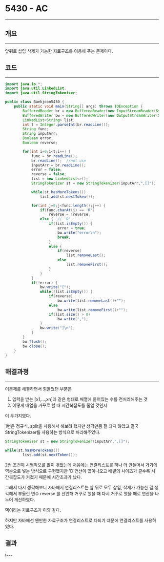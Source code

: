 # 5430 - AC

---

## 개요

---

앞뒤로 삽입 삭제가 가능한 자료구조를 이용해 푸는 문제이다.

## 코드

---

```java
import java.io.*;
import java.util.LinkedList;
import java.util.StringTokenizer;

public class Baekjoon5430 {
    public static void main(String[] args) throws IOException {
        BufferedReader br = new BufferedReader(new InputStreamReader(System.in));
        BufferedWriter bw = new BufferedWriter(new OutputStreamWriter(System.out));
        LinkedList<String> list;
        int t = Integer.parseInt(br.readLine());
        String func;
        String inputArr;
        Boolean error;
        Boolean reverse;

        for(int i=0;i<t;i++) {
            func = br.readLine();
            br.readLine();  //not use
            inputArr = br.readLine();
            error = false;
            reverse = false;
            list = new LinkedList<>();
            StringTokenizer st = new StringTokenizer(inputArr,",[]");

            while(st.hasMoreTokens())
                list.add(st.nextToken());

            for(int j=0;j<func.length();j++) {
                if(func.charAt(j) == 'R')
                    reverse = !reverse;
                else {  // 'D'
                    if(list.isEmpty()) {
                        error = true;
                        bw.write("error\n");
                        break;
                    }
                    else {
                        if(reverse)
                            list.removeLast();
                        else
                            list.removeFirst();
                    }
                }
            }
            if(!error) {
                bw.write("[");
                while(!list.isEmpty()) {
                    if(reverse)
                        bw.write(list.removeLast()+"");
                    else
                        bw.write(list.removeFirst()+"");
                    if(list.size() > 0)
                        bw.write(",");
                }
                bw.write("]\n");
            }
        }
        bw.flush();
        bw.close();
    }
}
```

## 해결과정

---

이문제를 해결하면서 힘들었던 부분은

 

1. 입력을 받는 [x1,...,xn]과 같은 형태로 배열에 들어있는 수를 전처리해주는 것
2. 어떻게 배열을 거꾸로 할 때 시간복잡도를 줄일 것인지

이 두가지였다.

1번은 정규식, split을 사용해서 해보려 했지만 생각만큼 잘 되지 않았고 결국 StringTokenizer를 사용하는 방식으로 처리해주었다.

```java
StringTokenizer st = new StringTokenizer(inputArr,",[]");

while(st.hasMoreTokens())
		list.add(st.nextToken());
```

2번 조건이 시행착오를 많이 겪었는데 처음에는 연결리스트를 하나 더 만들어서 거기에 역순으로 넣는 방식으로 구현했지만 'D'연산이 많이나오고 배열의 사이즈가 클수록 시간복잡도가 커졌기 때문에 시간초과가 났다.

그래서 다시 생각해보니 자바에서 연결리스트는 앞 뒤로 모두 삽입, 삭제가 가능한 걸 생각해서 부울린 변수 reverse 를 선언해 거꾸로 했을 때 다시 거꾸로 했을 때로 연산을 나누어 계산하였다.

덱이라는 자료구조가 이와 같다.

하지만 자바에선 왠만한 자료구조가 연결리스트로 다되기 떄문에 연결리스트를 사용하였다.

## 결과

!---